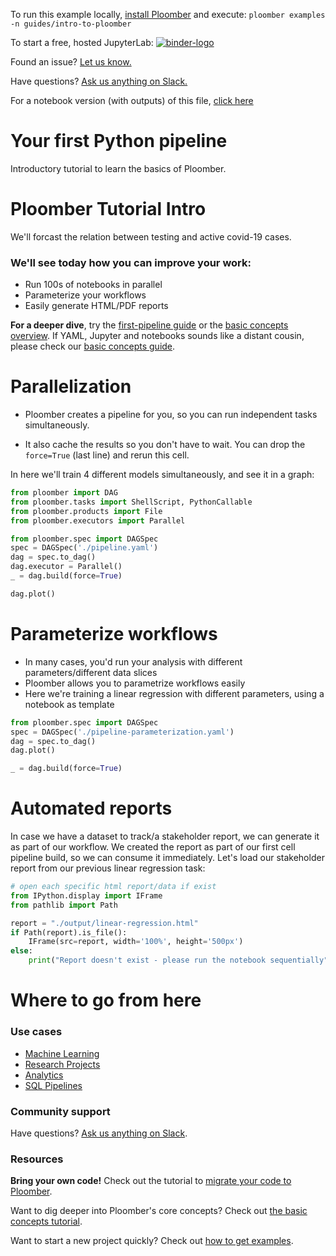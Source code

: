 <!-- start header -->
To run this example locally, [install Ploomber](https://docs.ploomber.io/en/latest/get-started/quick-start.html) and execute: `ploomber examples -n guides/intro-to-ploomber`

To start a free, hosted JupyterLab: [![binder-logo](https://mybinder.org/badge_logo.svg)](https://mybinder.org/v2/gh/ploomber/binder-env/main?urlpath=git-pull%3Frepo%3Dhttps%253A%252F%252Fgithub.com%252Fploomber%252Fprojects%26urlpath%3Dlab%252Ftree%252Fprojects%252Fguides%252intro-to-ploomber%252FREADME.ipynb%26branch%3Dmaster)

Found an issue? [Let us know.](https://github.com/ploomber/projects/issues/new?title=guides/intro-to-ploomber%20issue)

Have questions? [Ask us anything on Slack.](https://ploomber.io/community/)

For a notebook version (with outputs) of this file, [click here](https://github.com/ploomber/projects/blob/master/guides/intro-to-ploomber/README.ipynb)
<!-- end header -->




# Your first Python pipeline

<!-- start description -->
Introductory tutorial to learn the basics of Ploomber.
<!-- end description -->

# Ploomber Tutorial Intro

We'll forcast the relation between testing and active covid-19 cases. 

### We'll see today how you can improve your work:
- Run 100s of notebooks in parallel 
- Parameterize your workflows
- Easily generate HTML/PDF reports


**For a deeper dive**, try the [first-pipeline guide](https://docs.ploomber.io/en/latest/get-started/first-pipeline.html) or the [basic concepts overview](https://docs.ploomber.io/en/latest/get-started/basic-concepts.html).
If YAML, Jupyter and notebooks sounds like a distant cousin, please check our [basic concepts guide](https://docs.ploomber.io/en/latest/get-started/basic-concepts.html).


# Parallelization

- Ploomber creates a pipeline for you, so you can run independent tasks simultaneously. 

- It also cache the results so you don't have to wait. You can drop the `force=True` (last line) and rerun this cell.

In here we'll train 4 different models simultaneously, and see it in a graph:

```python
from ploomber import DAG
from ploomber.tasks import ShellScript, PythonCallable
from ploomber.products import File
from ploomber.executors import Parallel

from ploomber.spec import DAGSpec
spec = DAGSpec('./pipeline.yaml')
dag = spec.to_dag()
dag.executor = Parallel()
_ = dag.build(force=True)
```

```python
dag.plot()
```

# Parameterize workflows
- In many cases, you'd run your analysis with different parameters/different data slices
- Ploomber allows you to parametrize workflows easily
- Here we're training a linear regression with different parameters, using a notebook as template

```python
from ploomber.spec import DAGSpec
spec = DAGSpec('./pipeline-parameterization.yaml')
dag = spec.to_dag()
dag.plot()
```

```python
_ = dag.build(force=True)
```

# Automated reports

In case we have a dataset to track/a stakeholder report, we can generate it as part of our workflow.
We created the report as part of our first cell pipeline build, so we can consume it immediately.
Let's load our stakeholder report from our previous linear regression task:

```python
# open each specific html report/data if exist
from IPython.display import IFrame
from pathlib import Path

report = "./output/linear-regression.html"
if Path(report).is_file():
    IFrame(src=report, width='100%', height='500px')
else:
    print("Report doesn't exist - please run the notebook sequentially")
```

# Where to go from here

### Use cases

- [Machine Learning](https://docs.ploomber.io/en/latest/use-cases/ml.html)
- [Research Projects](https://docs.ploomber.io/en/latest/use-cases/research.html)
- [Analytics](https://docs.ploomber.io/en/latest/use-cases/analytics.html)
- [SQL Pipelines](https://docs.ploomber.io/en/latest/use-cases/sql.html)

### Community support
Have questions? [Ask us anything on Slack](https://ploomber.io/community/).

### Resources
**Bring your own code!** Check out the tutorial to [migrate your code to Ploomber](https://docs.ploomber.io/en/latest/user-guide/refactoring.html).


Want to dig deeper into Ploomber's core concepts? Check out [the basic concepts tutorial](https://docs.ploomber.io/en/latest/get-started/basic-concepts.html).

Want to start a new project quickly? Check out [how to get examples](https://docs.ploomber.io/en/latest/user-guide/templates.html).
